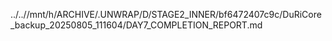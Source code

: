 ../..//mnt/h/ARCHIVE/.UNWRAP/D/STAGE2_INNER/bf6472407c9c/DuRiCore_backup_20250805_111604/DAY7_COMPLETION_REPORT.md